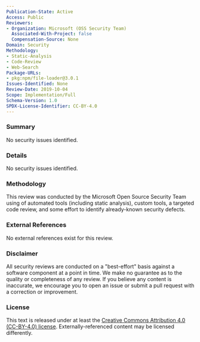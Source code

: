 ```yaml
---
Publication-State: Active
Access: Public
Reviewers:
- Organization: Microsoft (OSS Security Team)
  Associated-With-Project: false
  Compensation-Source: None
Domain: Security
Methodology:
- Static-Analysis
- Code-Review
- Web-Search
Package-URLs:
- pkg:npm/file-loader@3.0.1
Issues-Identified: None
Review-Date: 2019-10-04
Scope: Implementation/Full
Schema-Version: 1.0
SPDX-License-Identifier: CC-BY-4.0
---
```


### Summary

No security issues identified.

### Details

No security issues identified.

### Methodology

This review was conducted by the Microsoft Open Source Security Team using of automated
tools (including static analysis), custom tools, a targeted code review, and some
effort to identify already-known security defects.

### External References

No external references exist for this review.

### Disclaimer

All security reviews are conducted on a "best-effort" basis against a software
component at a point in time. We make no guarantee as to the quality or completeness
of any review. If you believe any content is inaccurate, we encourage you to open
an issue or submit a pull request with a correction or improvement.

### License

This text is released under at least the
[Creative Commons Attribution 4.0 (CC-BY-4.0) license](https://creativecommons.org/licenses/by/4.0/legalcode.txt).
Externally-referenced content may be licensed differently.